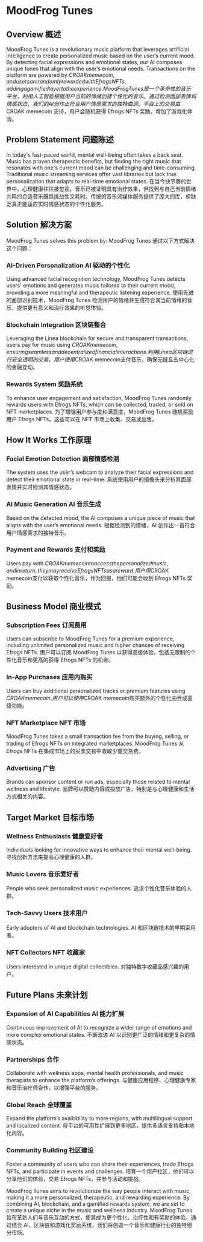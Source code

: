 # MoodFrog Tunes

## Overview 概述
MoodFrog Tunes is a revolutionary music platform that leverages artificial intelligence to create personalized music based on the user’s current mood. By detecting facial expressions and emotional states, our AI composes unique tunes that align with the user’s emotional needs. Transactions on the platform are powered by $CROAK memecoin, and users are randomly rewarded with Efrogs NFTs, adding a gamified layer to the experience.
MoodFrog Tunes 是一个革命性的音乐平台，利用人工智能根据用户当前的情绪创建个性化的音乐。通过检测面部表情和情感状态，我们的AI创作出符合用户情感需求的独特曲调。平台上的交易由$CROAK memecoin 支持，用户会随机获得 Efrogs NFTs 奖励，增加了游戏化体验。

## Problem Statement 问题陈述
In today's fast-paced world, mental well-being often takes a back seat. Music has proven therapeutic benefits, but finding the right music that resonates with one's current mood can be challenging and time-consuming. Traditional music streaming services offer vast libraries but lack true personalization that adapts to real-time emotional states.
在当今快节奏的世界中，心理健康往往被忽视。音乐已被证明具有治疗效果，但找到与自己当前情绪共鸣的合适音乐既具挑战性又耗时。传统的音乐流媒体服务提供了庞大的库，但缺乏真正能适应实时情感状态的个性化服务。

## Solution 解决方案
MoodFrog Tunes solves this problem by:
MoodFrog Tunes 通过以下方式解决这个问题：

### AI-Driven Personalization AI 驱动的个性化
Using advanced facial recognition technology, MoodFrog Tunes detects users' emotions and generates music tailored to their current mood, providing a more meaningful and therapeutic listening experience.
使用先进的面部识别技术，MoodFrog Tunes 检测用户的情绪并生成符合其当前情绪的音乐，提供更有意义和治疗效果的听觉体验。

### Blockchain Integration 区块链整合
Leveraging the Linea blockchain for secure and transparent transactions, users pay for music using $CROAK memecoin, ensuring seamless and decentralized financial interactions.
利用 Linea 区块链进行安全透明的交易，用户使用$CROAK memecoin支付音乐，确保无缝且去中心化的金融互动。

### Rewards System 奖励系统
To enhance user engagement and satisfaction, MoodFrog Tunes randomly rewards users with Efrogs NFTs, which can be collected, traded, or sold on NFT marketplaces.
为了增强用户参与度和满意度，MoodFrog Tunes 随机奖励用户 Efrogs NFTs，这些可以在 NFT 市场上收集、交易或出售。

## How It Works 工作原理

### Facial Emotion Detection 面部情感检测
The system uses the user’s webcam to analyze their facial expressions and detect their emotional state in real-time.
系统使用用户的摄像头来分析其面部表情并实时检测其情感状态。

### AI Music Generation AI 音乐生成
Based on the detected mood, the AI composes a unique piece of music that aligns with the user’s emotional needs.
根据检测到的情绪，AI 创作出一首符合用户情感需求的独特音乐。

### Payment and Rewards 支付和奖励
Users pay with $CROAK memecoin to access the personalized music, and in return, they may receive Efrogs NFTs as a reward.
用户用$CROAK memecoin支付以获取个性化音乐，作为回报，他们可能会收到 Efrogs NFTs 奖励。

## Business Model 商业模式

### Subscription Fees 订阅费用
Users can subscribe to MoodFrog Tunes for a premium experience, including unlimited personalized music and higher chances of receiving Efrogs NFTs.
用户可以订阅 MoodFrog Tunes 以获得高级体验，包括无限制的个性化音乐和更高的获得 Efrogs NFTs 的机会。

### In-App Purchases 应用内购买
Users can buy additional personalized tracks or premium features using $CROAK memecoin.
用户可以使用$CROAK memecoin购买额外的个性化曲目或高级功能。

### NFT Marketplace NFT 市场
MoodFrog Tunes takes a small transaction fee from the buying, selling, or trading of Efrogs NFTs on integrated marketplaces.
MoodFrog Tunes 从 Efrogs NFTs 在集成市场上的买卖交易中收取少量交易费。

### Advertising 广告
Brands can sponsor content or run ads, especially those related to mental wellness and lifestyle.
品牌可以赞助内容或投放广告，特别是与心理健康和生活方式相关的内容。

## Target Market 目标市场

### Wellness Enthusiasts 健康爱好者
Individuals looking for innovative ways to enhance their mental well-being.
寻找创新方法来提高心理健康的人群。

### Music Lovers 音乐爱好者
People who seek personalized music experiences.
追求个性化音乐体验的人群。

### Tech-Savvy Users 技术用户
Early adopters of AI and blockchain technologies.
AI 和区块链技术的早期采用者。

### NFT Collectors NFT 收藏家
Users interested in unique digital collectibles.
对独特数字收藏品感兴趣的用户。

## Future Plans 未来计划

### Expansion of AI Capabilities AI 能力扩展
Continuous improvement of AI to recognize a wider range of emotions and more complex emotional states.
不断改进 AI 以识别更广泛的情绪和更复杂的情感状态。

### Partnerships 合作
Collaborate with wellness apps, mental health professionals, and music therapists to enhance the platform’s offerings.
与健康应用程序、心理健康专家和音乐治疗师合作，以增强平台的服务。

### Global Reach 全球覆盖
Expand the platform’s availability to more regions, with multilingual support and localized content.
将平台的可用性扩展到更多地区，提供多语言支持和本地化内容。

### Community Building 社区建设
Foster a community of users who can share their experiences, trade Efrogs NFTs, and participate in events and challenges.
培育一个用户社区，他们可以分享他们的体验，交易 Efrogs NFTs，并参与活动和挑战。

MoodFrog Tunes aims to revolutionize the way people interact with music, making it a more personalized, therapeutic, and rewarding experience. By combining AI, blockchain, and a gamified rewards system, we are set to create a unique niche in the music and wellness industry.
MoodFrog Tunes 旨在革新人们与音乐互动的方式，使其成为更个性化、治疗性和有奖励的体验。通过结合 AI、区块链和游戏化奖励系统，我们将创造一个音乐和健康行业的独特细分市场。

